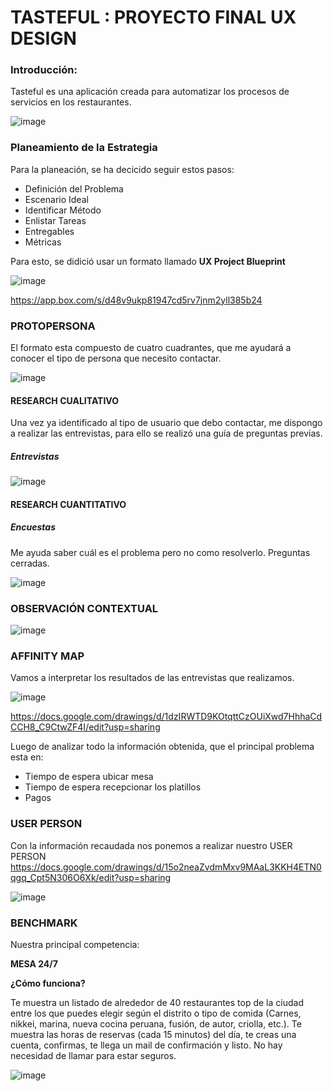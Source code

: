 # TASTEFUL : PROYECTO FINAL UX DESIGN 

### Introducción: 

Tasteful es una aplicación creada para automatizar los procesos de servicios en los restaurantes.  

![image](https://user-images.githubusercontent.com/32310873/37545779-31fc93e8-2938-11e8-86e7-3694a8efa6bf.png)

### Planeamiento de la Estrategia

Para la planeación, se ha decicido seguir estos pasos:

- Definición del Problema
- Escenario Ideal
- Identificar Método
- Enlistar Tareas
- Entregables
- Métricas

Para esto, se didició usar un formato llamado **UX Project Blueprint**

![image](https://user-images.githubusercontent.com/32310873/37546099-55cf49b8-2939-11e8-8c06-64982f35f324.png)

https://app.box.com/s/d48v9ukp81947cd5rv7jnm2yll385b24

### PROTOPERSONA

El formato esta compuesto de cuatro cuadrantes, que me ayudará a conocer el tipo de persona que necesito contactar.

![image](https://user-images.githubusercontent.com/32310873/37547067-952ad4e8-293d-11e8-89dc-f320ad76f42f.png)

#### RESEARCH CUALITATIVO

Una vez ya identificado al tipo de usuario que debo contactar, me dispongo a realizar las entrevistas, para ello se realizó una guía de preguntas previas.

##### Entrevistas

![image](https://user-images.githubusercontent.com/32310873/37546353-6971ff78-293a-11e8-8f10-93bb7a3d09e3.png)

#### RESEARCH CUANTITATIVO

##### Encuestas

Me ayuda saber cuál es el problema pero no como resolverlo. Preguntas cerradas.

![image](https://user-images.githubusercontent.com/32310873/37610563-f39b4580-2b6d-11e8-9755-3ac60bd5215d.png)

### OBSERVACIÓN CONTEXTUAL

![image](https://user-images.githubusercontent.com/32310873/37546868-d9c13968-293c-11e8-890d-45fd521469b0.png)

### AFFINITY  MAP

Vamos a interpretar los resultados de las entrevistas que realizamos.

![image](https://user-images.githubusercontent.com/32310873/37608581-eeccaca6-2b68-11e8-8029-479b330a9667.png)

https://docs.google.com/drawings/d/1dzIRWTD9KOtqttCzOUiXwd7HhhaCdCCH8_C9CtwZF4I/edit?usp=sharing

Luego de analizar todo la información obtenida, que el principal problema esta en:

- Tiempo de espera ubicar mesa
- Tiempo de espera recepcionar los platillos
- Pagos

### USER PERSON

Con la información recaudada nos ponemos a realizar nuestro USER PERSON
https://docs.google.com/drawings/d/15o2neaZvdmMxv9MAaL3KKH4ETN0qgq_Cpt5N306O6Xk/edit?usp=sharing

![image](https://user-images.githubusercontent.com/32310873/37609572-6bc0c876-2b6b-11e8-94e0-9ae233638acb.png)

### BENCHMARK

Nuestra principal competencia:

**MESA 24/7**

**¿Cómo funciona?**

Te muestra un listado de alrededor de 40 restaurantes top de la ciudad entre los que puedes elegir según el distrito o tipo de comida (Carnes, nikkei, marina, nueva cocina peruana, fusión, de autor, criolla, etc.). Te muestra las horas de reservas (cada 15 minutos) del día, te creas una cuenta, confirmas, te llega un mail de confirmación y listo. No hay necesidad de llamar para estar seguros.


![image](https://user-images.githubusercontent.com/32310873/37609717-dd4dee92-2b6b-11e8-91ee-3d1d0500bed3.png)
